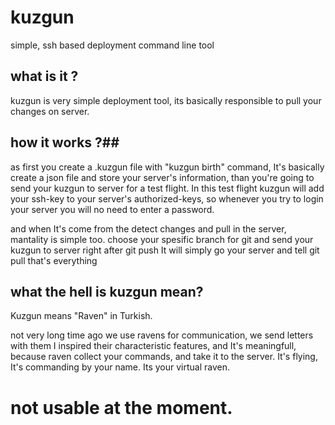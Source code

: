 # kuzgun
simple, ssh based deployment command line tool

## what is it ? ##
kuzgun is very simple deployment tool, its basically responsible to pull your changes on server.

## how it works ?##
as first you create a .kuzgun file with "kuzgun birth" command, It's basically create a json file and store your server's information, than you're going to send your kuzgun to server for a test flight.
In this test flight kuzgun will add your ssh-key to your server's authorized-keys, so whenever you try to login your server you will no need to enter a password.

and when It's come from the detect changes and pull in the server, mantality is simple too. choose your spesific branch for git and send your kuzgun to server right after git push
It will simply go your server and tell git pull
that's everything



## what the hell is kuzgun mean? ##
Kuzgun means "Raven" in Turkish.

not very long time ago we use ravens for communication, we send letters with them
I inspired their characteristic features, and It's meaningfull, because raven collect your commands, and take it to the server.
It's flying, It's commanding by your name.
Its your virtual raven.


# not usable at the moment.
